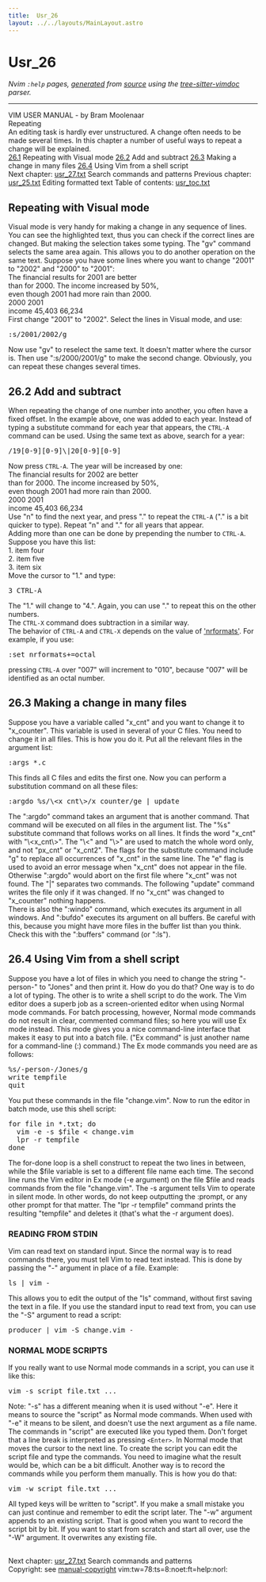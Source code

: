 ```yaml
---
title:  Usr_26
layout: ../../layouts/MainLayout.astro
---
```


  <a name="usr_26.txt"></a><a name="26.1"></a><h1> Usr_26</h1>
  <p>
    <i>
    Nvim <code>:help</code> pages, <a href="https://github.com/neovim/neovim/blob/master/scripts/gen_help_html.lua">generated</a>
    from <a href="https://github.com/neovim/neovim/blob/master/runtime/doc/usr_26.txt">source</a>
    using the <a href="https://github.com/neovim/tree-sitter-vimdoc">tree-sitter-vimdoc</a> parser.
    </i>
  </p>
  <hr>
  <div class="old-help-para">		     VIM USER MANUAL - by Bram Moolenaar</div>
<div class="old-help-para">				  Repeating</div>
<div class="old-help-para">An editing task is hardly ever unstructured.  A change often needs to be made
several times.  In this chapter a number of useful ways to repeat a change
will be explained.</div>
<div class="old-help-para"><a href="/neovim-docs-web/en/usr_26#26.1">26.1</a>  	Repeating with Visual mode
<a href="/neovim-docs-web/en/usr_26#26.2">26.2</a>  	Add and subtract
<a href="/neovim-docs-web/en/usr_26#26.3">26.3</a>  	Making a change in many files
<a href="/neovim-docs-web/en/usr_26#26.4">26.4</a>  	Using Vim from a shell script</div>
<div class="old-help-para">     Next chapter: <a href="/neovim-docs-web/en/usr_27#usr_27.txt">usr_27.txt</a>  Search commands and patterns
 Previous chapter: <a href="/neovim-docs-web/en/usr_25#usr_25.txt">usr_25.txt</a>  Editing formatted text
Table of contents: <a href="/neovim-docs-web/en/usr_toc#usr_toc.txt">usr_toc.txt</a></div>
<div class="old-help-para"><h2 class="help-heading">	Repeating with Visual mode</h2></div>
<div class="old-help-para">Visual mode is very handy for making a change in any sequence of lines.  You
can see the highlighted text, thus you can check if the correct lines are
changed.  But making the selection takes some typing.  The "gv" command
selects the same area again.  This allows you to do another operation on the
same text.
   Suppose you have some lines where you want to change "2001" to "2002" and
"2000" to "2001":</div>
<div class="old-help-para"><div class="help-column_heading">	The financial results for 2001 are better</div><div class="help-column_heading">	than for 2000.  The income increased by 50%,</div><div class="help-column_heading">	even though 2001 had more rain than 2000.</div><div class="help-column_heading">			2000		2001</div><div class="help-column_heading">	income		45,403		66,234</div></div>
<div class="old-help-para">First change "2001" to "2002".  Select the lines in Visual mode, and use:<pre>:s/2001/2002/g</pre>
Now use "gv" to reselect the same text.  It doesn't matter where the cursor
is.  Then use ":s/2000/2001/g" to make the second change.
   Obviously, you can repeat these changes several times.</div>
<div class="old-help-para"><h2 class="help-heading"><span class="help-heading-tags"><a name="26.2"></a><span class="help-tag">26.2</span>  	Add and subtract</span></h2></div>
<div class="old-help-para">When repeating the change of one number into another, you often have a fixed
offset.  In the example above, one was added to each year.  Instead of typing
a substitute command for each year that appears, the <code>CTRL-A</code> command can be
used.
   Using the same text as above, search for a year:<pre>/19[0-9][0-9]\|20[0-9][0-9]</pre>
Now press <code>CTRL-A</code>.  The year will be increased by one:</div>
<div class="old-help-para"><div class="help-column_heading">	The financial results for 2002 are better</div><div class="help-column_heading">	than for 2000.  The income increased by 50%,</div><div class="help-column_heading">	even though 2001 had more rain than 2000.</div><div class="help-column_heading">			2000		2001</div><div class="help-column_heading">	income		45,403		66,234</div></div>
<div class="old-help-para">Use "n" to find the next year, and press "." to repeat the <code>CTRL-A</code> ("." is a
bit quicker to type).  Repeat "n" and "." for all years that appear.</div>
<div class="old-help-para">Adding more than one can be done by prepending the number to <code>CTRL-A</code>.  Suppose
you have this list:</div>
<div class="old-help-para"><div class="help-column_heading">	1.  item four</div><div class="help-column_heading">	2.  item five</div><div class="help-column_heading">	3.  item six</div></div>
<div class="old-help-para">Move the cursor to "1." and type:<pre>3 CTRL-A</pre>
The "1." will change to "4.".  Again, you can use "." to repeat this on the
other numbers.</div>
<div class="old-help-para">The <code>CTRL-X</code> command does subtraction in a similar way.</div>
<div class="old-help-para">The behavior of <code>CTRL-A</code> and <code>CTRL-X</code> depends on the value of <a href="/neovim-docs-web/en/options#'nrformats'">'nrformats'</a>. For
example, if you use:<pre>:set nrformats+=octal</pre>
pressing <code>CTRL-A</code> over "007" will increment to "010", because "007" will be
identified as an octal number.</div>
<div class="old-help-para"><h2 class="help-heading"><span class="help-heading-tags"><a name="26.3"></a><span class="help-tag">26.3</span>  	Making a change in many files</span></h2></div>
<div class="old-help-para">Suppose you have a variable called "x_cnt" and you want to change it to
"x_counter".  This variable is used in several of your C files.  You need to
change it in all files.  This is how you do it.
   Put all the relevant files in the argument list:<pre>:args *.c</pre></div>
<div class="old-help-para">This finds all C files and edits the first one.  Now you can perform a
substitution command on all these files:<pre>:argdo %s/\&lt;x_cnt\&gt;/x_counter/ge | update</pre>
The ":argdo" command takes an argument that is another command.  That command
will be executed on all files in the argument list.
   The "%s" substitute command that follows works on all lines.  It finds the
word "x_cnt" with "\&lt;x_cnt\&gt;".  The "\&lt;" and "\&gt;" are used to match the whole
word only, and not "px_cnt" or "x_cnt2".
   The flags for the substitute command include "g" to replace all occurrences
of "x_cnt" in the same line.  The "e" flag is used to avoid an error message
when "x_cnt" does not appear in the file.  Otherwise ":argdo" would abort on
the first file where "x_cnt" was not found.
   The "|" separates two commands.  The following "update" command writes the
file only if it was changed.  If no "x_cnt" was changed to "x_counter" nothing
happens.</div>
<div class="old-help-para">There is also the ":windo" command, which executes its argument in all
windows.  And ":bufdo" executes its argument on all buffers.  Be careful with
this, because you might have more files in the buffer list than you think.
Check this with the ":buffers" command (or ":ls").</div>
<div class="old-help-para"><h2 class="help-heading"><span class="help-heading-tags"><a name="26.4"></a><span class="help-tag">26.4</span>  	Using Vim from a shell script</span></h2></div>
<div class="old-help-para">Suppose you have a lot of files in which you need to change the string
"-person-" to "Jones" and then print it.  How do you do that?  One way is to
do a lot of typing.  The other is to write a shell script to do the work.
   The Vim editor does a superb job as a screen-oriented editor when using
Normal mode commands.  For batch processing, however, Normal mode commands do
not result in clear, commented command files; so here you will use Ex mode
instead.  This mode gives you a nice command-line interface that makes it easy
to put into a batch file.  ("Ex command" is just another name for a
command-line (:) command.)
   The Ex mode commands you need are as follows:<pre>%s/-person-/Jones/g
write tempfile
quit</pre>
You put these commands in the file "change.vim".  Now to run the editor in
batch mode, use this shell script:<pre>for file in *.txt; do
  vim -e -s $file &lt; change.vim
  lpr -r tempfile
done</pre>
The for-done loop is a shell construct to repeat the two lines in between,
while the $file variable is set to a different file name each time.
   The second line runs the Vim editor in Ex mode (-e argument) on the file
$file and reads commands from the file "change.vim".  The -s argument tells
Vim to operate in silent mode.  In other words, do not keep outputting the
:prompt, or any other prompt for that matter.
   The "lpr -r tempfile" command prints the resulting "tempfile" and deletes
it (that's what the -r argument does).</div>
<div class="old-help-para"><a name="_reading-from-stdin"></a><h3 class="help-heading">READING FROM STDIN</h3></div>
<div class="old-help-para">Vim can read text on standard input.  Since the normal way is to read commands
there, you must tell Vim to read text instead.  This is done by passing the
"-" argument in place of a file.  Example:<pre>ls | vim -</pre>
This allows you to edit the output of the "ls" command, without first saving
the text in a file.
   If you use the standard input to read text from, you can use the "-S"
argument to read a script:<pre>producer | vim -S change.vim -</pre>
<a name="_normal-mode-scripts"></a><h3 class="help-heading">NORMAL MODE SCRIPTS</h3></div>
<div class="old-help-para">If you really want to use Normal mode commands in a script, you can use it
like this:<pre>vim -s script file.txt ...</pre></div>
<div class="old-help-para">	Note:
	"-s" has a different meaning when it is used without "-e".  Here it
	means to source the "script" as Normal mode commands.  When used with
	"-e" it means to be silent, and doesn't use the next argument as a
	file name.</div>
<div class="old-help-para">The commands in "script" are executed like you typed them.  Don't forget that
a line break is interpreted as pressing <code>&lt;Enter&gt;</code>.  In Normal mode that moves
the cursor to the next line.
   To create the script you can edit the script file and type the commands.
You need to imagine what the result would be, which can be a bit difficult.
Another way is to record the commands while you perform them manually.  This
is how you do that:<pre>vim -w script file.txt ...</pre>
All typed keys will be written to "script".  If you make a small mistake you
can just continue and remember to edit the script later.
   The "-w" argument appends to an existing script.  That is good when you
want to record the script bit by bit.  If you want to start from scratch and
start all over, use the "-W" argument.  It overwrites any existing file.</div>
<div class="old-help-para"><a name="_-"></a><h2 class="help-heading"></h2>Next chapter: <a href="/neovim-docs-web/en/usr_27#usr_27.txt">usr_27.txt</a>  Search commands and patterns</div>
<div class="old-help-para">Copyright: see <a href="/neovim-docs-web/en/usr_01#manual-copyright">manual-copyright</a>  vim:tw=78:ts=8:noet:ft=help:norl:</div>

  
  